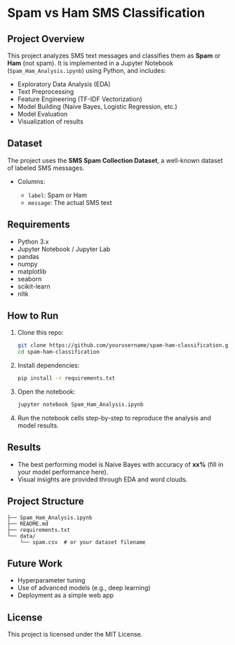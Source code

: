# Spam vs Ham SMS Classification

## Project Overview

This project analyzes SMS text messages and classifies them as **Spam** or **Ham** (not spam).
It is implemented in a Jupyter Notebook (`Spam_Ham_Analysis.ipynb`) using Python, and includes:

* Exploratory Data Analysis (EDA)
* Text Preprocessing
* Feature Engineering (TF-IDF Vectorization)
* Model Building (Naive Bayes, Logistic Regression, etc.)
* Model Evaluation
* Visualization of results

## Dataset

The project uses the **SMS Spam Collection Dataset**, a well-known dataset of labeled SMS messages.

* Columns:

  * `label`: Spam or Ham
  * `message`: The actual SMS text

## Requirements

* Python 3.x
* Jupyter Notebook / Jupyter Lab
* pandas
* numpy
* matplotlib
* seaborn
* scikit-learn
* nltk

## How to Run

1. Clone this repo:

   ```bash
   git clone https://github.com/yourusername/spam-ham-classification.git
   cd spam-ham-classification
   ```

2. Install dependencies:

   ```bash
   pip install -r requirements.txt
   ```

3. Open the notebook:

   ```bash
   jupyter notebook Spam_Ham_Analysis.ipynb
   ```

4. Run the notebook cells step-by-step to reproduce the analysis and model results.

## Results

* The best performing model is Naive Bayes with accuracy of **xx%** (fill in your model performance here).
* Visual insights are provided through EDA and word clouds.

## Project Structure

```
├── Spam_Ham_Analysis.ipynb
├── README.md
├── requirements.txt
└── data/
    └── spam.csv  # or your dataset filename
```

## Future Work

* Hyperparameter tuning
* Use of advanced models (e.g., deep learning)
* Deployment as a simple web app

## License

This project is licensed under the MIT License.
